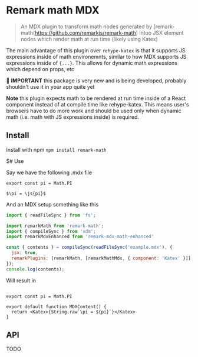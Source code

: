 # Remark math MDX

> An MDX plugin to transform math nodes generated by [remark-math\(https://github.com/remarkjs/remark-math) intoo JSX element nodes which render math at run time (likely using Katex)

The main advantage of this plugin over `rehype-katex` is that it supports JS expressions inside of math environemnts, similar to how MDX supports JS expressions inside of `{...}`. This allows for dynamic math expressions which depend on props, etc

🚨 **IMPORTANT** this package is very new and is being developed, probably shouldn't use it in your app quite yet

**Note** this plugin expects math to be rendered at run time inside of a React component instead of at compile time like rehype-katex. This means user's browsers have to do more work and should be used only when dynamic math (i.e. math with JS expressions inside) is required.

## Install

Install with npm `npm install remark-math`

$# Use 

Say we have the following .mdx file

```mdx
export const pi = Math.PI

$\pi = \js{pi}$
```

And an MDX setup something like this

```js
import { readFileSync } from 'fs';

import remarkMath from 'remark-math';
import { compileSync } from 'xdm';
import remarkMdxEnhanced from 'remark-mdx-math-enhanced'

const { contents } = compileSync(readFileSync('example.mdx'), {
  jsx: true,
  remarkPlugins: [remarkMath, [remarkMathMdx, { component: 'Katex' }]],
});
console.log(contents);
```

Will result in

```mdx

export const pi = Math.PI

export default function MDXContent() {
  return <Katex>{String.raw`\pi = ${pi}`}</Katex>
}
```

## API

TODO

